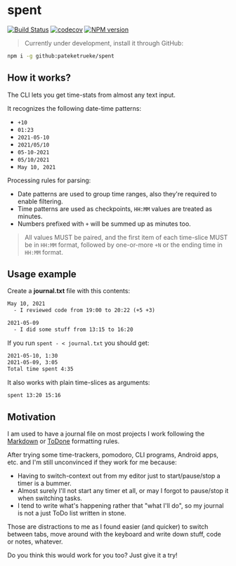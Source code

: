 # spent

[![Build Status](https://github.com/pateketrueke/spent/workflows/build/badge.svg)](https://github.com/pateketrueke/spent/actions)
[![codecov](https://codecov.io/gh/pateketrueke/spent/branch/master/graph/badge.svg)](https://codecov.io/gh/pateketrueke/spent)
[![NPM version](https://badge.fury.io/js/spent.svg)](http://badge.fury.io/js/spent)

> Currently under development, install it through GitHub:

```bash
npm i -g github:pateketrueke/spent
```

## How it works?

The CLI lets you get time-stats from almost any text input.

It recognizes the following date-time patterns:

- `+10`
- `01:23`
- `2021-05-10`
- `2021/05/10`
- `05-10-2021`
- `05/10/2021`
- `May 10, 2021`

Processing rules for parsing:

- Date patterns are used to group time ranges, also they're required to enable filtering.
- Time patterns are used as checkpoints, `HH:MM` values are treated as minutes.
- Numbers prefixed with `+` will be summed up as minutes too.

> All values MUST be paired, and the first item of each time-slice MUST be in `HH:MM` format, followed by one-or-more `+N` or the ending time in `HH:MM` format.

## Usage example

Create a **journal.txt** file with this contents:

```txt
May 10, 2021
  - I reviewed code from 19:00 to 20:22 (+5 +3)

2021-05-09
  - I did some stuff from 13:15 to 16:20
```

If you run `spent - < journal.txt` you should get:

```txt
2021-05-10, 1:30
2021-05-09, 3:05
Total time spent 4:35
```

It also works with plain time-slices as arguments:

```bash
spent 13:20 15:16
```
## Motivation

I am used to have a journal file on most projects I work following the [Markdown](https://daringfireball.net/projects/markdown/syntax) or [ToDone](https://packagecontrol.io/packages/ToDone) formatting rules.

After trying some time-trackers, pomodoro, CLI programs, Android apps, etc. and I'm still unconvinced if they work for me because:

- Having to switch-context out from my editor just to start/pause/stop a timer is a bummer.
- Almost surely I'll not start any timer et all, or may I forgot to pause/stop it when switching tasks.
- I tend to write what's happening rather that "what I'll do", so my journal is not a just ToDo list written in stone.

Those are distractions to me as I found easier (and quicker) to switch between tabs, move around with the keyboard and write down stuff, code or notes, whatever.

Do you think this would work for you too? Just give it a try!
